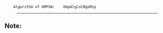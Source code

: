         Algorithm of DMPSW:    DmpAlgCalBgoMip
>--------------------------------------------

Note:
-------------

